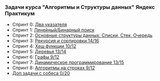 <h3> Задачи курса "Алгоритмы и Структуры данных" Яндекс Практикум </h3>

* Спринт 0: [Два указателя](https://contest.yandex.ru/contest/26365/problems/)
* Спринт 1: [Линейный/Бинарный поиск]( https://contest.yandex.ru/contest/22449/problems/)
* Спринт 2: [Основные структуры данных: Списки, Стек, Очередь](https://contest.yandex.ru/contest/22779/problems/)
* Спринт 3: [Рекурсия и сортировки 14/16](https://contest.yandex.ru/contest/23638/problems/)
* Спринт 4: [Хеш функции 10/12](https://contest.yandex.ru/contest/23991/problems/)
* Спринт 5: [Деревья 13/14](https://contest.yandex.ru/contest/24809/problems/)
* Спринт 6: [Графы 9/12](https://contest.yandex.ru/contest/25069/problems/)
* Спринт 7: [Динамическое программирование 13/15](https://contest.yandex.ru/contest/25596/problems/)
* Спринт 8: [Алгоритмы на строках 9/12](https://contest.yandex.ru/contest/26131/problems/)
* [Доп задачи с собеса 0/20](https://contest.yandex.ru/contest/26131/problems/)